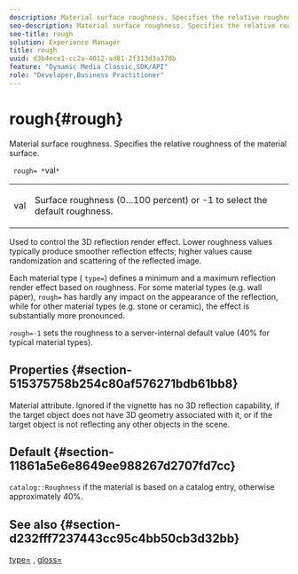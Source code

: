 ```yaml
---
description: Material surface roughness. Specifies the relative roughness of the material surface.
seo-description: Material surface roughness. Specifies the relative roughness of the material surface.
seo-title: rough
solution: Experience Manager
title: rough
uuid: d3b4ece1-cc2a-4012-ad81-2f313d3a370b
feature: "Dynamic Media Classic,SDK/API"
role: "Developer,Business Practitioner"
---
```


# rough{#rough}

Material surface roughness. Specifies the relative roughness of the material surface.

 ` rough= *`val`*`

<table id="simpletable_432E33EC87144AC7A2A8D9406F862708"> 
 <tr class="strow"> 
  <td class="stentry"> <p> <span class="varname"> val </span> </p> </td> 
  <td class="stentry"> <p>Surface roughness (0…100 percent) or -1 to select the default roughness. </p> </td> 
 </tr> 
</table>

Used to control the 3D reflection render effect. Lower roughness values typically produce smoother reflection effects; higher values cause randomization and scattering of the reflected image.

Each material type ( `type=`) defines a minimum and a maximum reflection render effect based on roughness. For some material types (e.g. wall paper), `rough=` has hardly any impact on the appearance of the reflection, while for other material types (e.g. stone or ceramic), the effect is substantially more pronounced.

`rough=-1` sets the roughness to a server-internal default value (40% for typical material types).

## Properties {#section-515375758b254c80af576271bdb61bb8}

Material attribute. Ignored if the vignette has no 3D reflection capability, if the target object does not have 3D geometry associated with it, or if the target object is not reflecting any other objects in the scene.

## Default {#section-11861a5e6e8649ee988267d2707fd7cc}

`catalog::Roughness` if the material is based on a catalog entry, otherwise approximately 40%.

## See also {#section-d232fff7237443cc95c4bb50cb3d32bb}

[type=](../../../../../ir-api/http-protocol/image-rendering-api-ref/c-ir-http-protocol-ref/c-ir-http-protocol-command-reference/r-ir-http-type.md#reference-128c7de89e2d46838019b560f3f84a35) , [gloss=](../../../../../ir-api/http-protocol/image-rendering-api-ref/c-ir-http-protocol-ref/c-ir-http-protocol-command-reference/r-ir-http-gloss.md#reference-325aef2ee51e4e1584a06047427340ca) 

